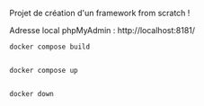 Projet de création d'un framework from scratch !
   
Adresse local phpMyAdmin : http://localhost:8181/
   
   
    docker compose build


    docker compose up


    docker down
